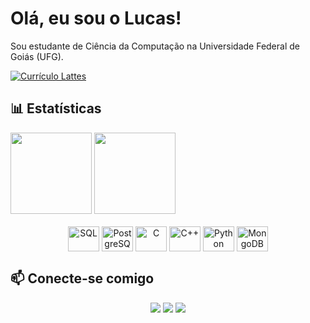 # Olá, eu sou o Lucas! 

Sou estudante de Ciência da Computação na Universidade Federal de Goiás (UFG).

<a href="http://lattes.cnpq.br/5663926736273359" target="_blank">
  <img src="https://img.shields.io/badge/Lattes-0A477E?style=for-the-badge" alt="Currículo Lattes">
</a>

## 📊 Estatísticas

<div>
    <img height="130em" src="https://github-readme-stats.vercel.app/api?username=lucasanso&show_icons=true&theme=dark&include_all_commits=true&count_private=true"/>
    <img height="130em" src="https://github-readme-stats.vercel.app/api/top-langs/?username=lucasanso&layout=compact&langs_count=16&theme=dark"/>
</div>

<br>

<div align="center" style="display: inline_block">
  <img align="center" alt="SQL" height="40" width="50" src="https://cdn.jsdelivr.net/gh/devicons/devicon/icons/azuresqldatabase/azuresqldatabase-original.svg">
  <img align="center" alt="PostgreSQL" height="40" width="50" src="https://cdn.jsdelivr.net/gh/devicons/devicon/icons/postgresql/postgresql-original.svg">
  <img align="center" alt="C" height="40" width="50" src="https://cdn.jsdelivr.net/gh/devicons/devicon/icons/c/c-original.svg">
  <img align="center" alt="C++" height="40" width="50" src="https://cdn.jsdelivr.net/gh/devicons/devicon/icons/cplusplus/cplusplus-original.svg">
  <img align="center" alt="Python" height="40" width="50" src="https://cdn.jsdelivr.net/gh/devicons/devicon/icons/python/python-original.svg">
  <img align="center" alt="MongoDB" height="40" width="50" src="https://cdn.jsdelivr.net/gh/devicons/devicon/icons/mongodb/mongodb-original.svg">
</div>

## 📫 Conecte-se comigo

<div align="center">
  <a href="https://discord.gg/lucasanso" target="_blank"><img src="https://img.shields.io/badge/Discord-5865F2?style=for-the-badge&logo=discord&logoColor=white" target="_blank"></a>
  <a href="mailto:lucasansoev@gmail.com"><img src="https://img.shields.io/badge/Gmail-D14836?style=for-the-badge&logo=gmail&logoColor=white" /></a>
  <a href="https://www.linkedin.com/in/sansolucas" target="_blank"><img src="https://img.shields.io/badge/LinkedIn-0077B5?style=for-the-badge&logo=linkedin&logoColor=white" target="_blank"></a>
</div>
